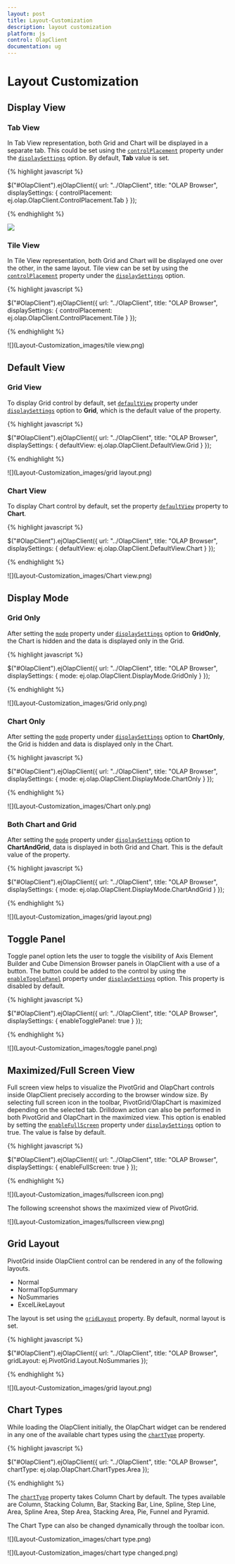 ```yaml
---
layout: post
title: Layout-Customization
description: layout customization
platform: js
control: OlapClient
documentation: ug
---
```


# Layout Customization

## Display View

### Tab View
In Tab View representation, both Grid and Chart will be displayed in a separate tab.  This could be set using the [`controlPlacement`](/js/api/ejolapclient#members:displaysettings-controlplacement) property under the [`displaySettings`](/js/api/ejolapclient#members:displaysettings) option.  By default, **Tab** value is set.

{% highlight javascript %}

$("#OlapClient").ejOlapClient({
    url: "../OlapClient",
    title: "OLAP Browser",
    displaySettings: {
        controlPlacement: ej.olap.OlapClient.ControlPlacement.Tab
    }
});

{% endhighlight %}

![](Layout-Customization_images/tab.png) 

### Tile View
In Tile View representation, both Grid and Chart will be displayed one over the other, in the same layout. Tile view can be set by using the [`controlPlacement`](/js/api/ejolapclient#members:displaysettings-controlplacement) property under the [`displaySettings`](/js/api/ejolapclient#members:displaysettings) option.

{% highlight javascript %}

$("#OlapClient").ejOlapClient({
    url: "../OlapClient",
    title: "OLAP Browser",
    displaySettings: {
        controlPlacement: ej.olap.OlapClient.ControlPlacement.Tile
    }
});

{% endhighlight %}

![](Layout-Customization_images/tile view.png)

## Default View

### Grid View
To display Grid control by default, set [`defaultView`](/js/api/ejolapclient#members:displaysettings-defaultview) property under [`displaySettings`](/js/api/ejolapclient#members:displaysettings) option to **Grid**, which is the default value of the property.

{% highlight javascript %}

$("#OlapClient").ejOlapClient({
    url: "../OlapClient",
    title: "OLAP Browser",
    displaySettings: {
        defaultView: ej.olap.OlapClient.DefaultView.Grid
    }
});

{% endhighlight %}

![](Layout-Customization_images/grid layout.png)

### Chart View
To display Chart control by default, set the property [`defaultView`](/js/api/ejolapclient#members:displaysettings-defaultview) property to **Chart**.

{% highlight javascript %}

$("#OlapClient").ejOlapClient({
    url: "../OlapClient",
    title: "OLAP Browser",
    displaySettings: {
        defaultView: ej.olap.OlapClient.DefaultView.Chart
    }
});

{% endhighlight %}

![](Layout-Customization_images/Chart view.png)

## Display Mode

### Grid Only
After setting the [`mode`](/js/api/ejolapclient#members:displaysettings-mode) property under [`displaySettings`](/js/api/ejolapclient#members:displaysettings) option to **GridOnly**, the Chart is hidden and the data is displayed only in the Grid.

{% highlight javascript %}

$("#OlapClient").ejOlapClient({
    url: "../OlapClient",
    title: "OLAP Browser",
    displaySettings: {
        mode: ej.olap.OlapClient.DisplayMode.GridOnly
    }
});

{% endhighlight %}

![](Layout-Customization_images/Grid only.png)

### Chart Only
After setting the [`mode`](/js/api/ejolapclient#members:displaysettings-mode) property under [`displaySettings`](/js/api/ejolapclient#members:displaysettings) option to **ChartOnly**, the Grid is hidden and data is displayed only in the Chart.

{% highlight javascript %}

$("#OlapClient").ejOlapClient({
    url: "../OlapClient",
    title: "OLAP Browser",
    displaySettings: {
        mode: ej.olap.OlapClient.DisplayMode.ChartOnly
    }
});

{% endhighlight %}

![](Layout-Customization_images/Chart only.png)

### Both Chart and Grid
After setting the [`mode`](/js/api/ejolapclient#members:displaysettings-mode) property under [`displaySettings`](/js/api/ejolapclient#members:displaysettings) option to **ChartAndGrid**, data is displayed in both Grid and Chart.  This is the default value of the property.

{% highlight javascript %}

$("#OlapClient").ejOlapClient({
    url: "../OlapClient",
    title: "OLAP Browser",
    displaySettings: {
        mode: ej.olap.OlapClient.DisplayMode.ChartAndGrid
    }
});

{% endhighlight %}

![](Layout-Customization_images/grid layout.png)

## Toggle Panel
Toggle panel option lets the user to toggle the visibility of Axis Element Builder and Cube Dimension Browser panels in OlapClient with a use of a button. The button could be added to the control by using the [`enableTogglePanel`](/js/api/ejolapclient#members:displaysettings-enabletogglepanel) property under [`displaySettings`](/js/api/ejolapclient#members:displaysettings) option.  This property is disabled by default.

{% highlight javascript %}

$("#OlapClient").ejOlapClient({
    url: "../OlapClient",
    title: "OLAP Browser",
    displaySettings: {
        enableTogglePanel: true
    }
});

{% endhighlight %}

![](Layout-Customization_images/toggle panel.png)

## Maximized/Full Screen View
Full screen view helps to visualize the PivotGrid and OlapChart controls inside OlapClient precisely according to the browser window size.  By selecting full screen icon in the toolbar, PivotGrid/OlapChart is maximized depending on the selected tab.  Drilldown action can also be performed in both PivotGrid and OlapChart in the maximized view.  This option is enabled by setting the [`enableFullScreen`](/js/api/ejolapclient#members:displaysettings-enablefullscreen) property under [`displaySettings`](/js/api/ejolapclient#members:displaysettings)  option to true.  The value is false by default.

{% highlight javascript %}

$("#OlapClient").ejOlapClient({
    url: "../OlapClient",
    title: "OLAP Browser",
    displaySettings: {
        enableFullScreen: true
    }
});

{% endhighlight %}

![](Layout-Customization_images/fullscreen icon.png)

The following screenshot shows the maximized view of PivotGrid.

![](Layout-Customization_images/fullscreen view.png)

## Grid Layout
PivotGrid inside OlapClient control can be rendered in any of the following layouts.

* Normal
* NormalTopSummary
* NoSummaries
* ExcelLikeLayout

The layout is set using the [`gridLayout`](/js/api/ejolapclient#members:gridlayout) property. By default, normal layout is set.

{% highlight javascript %}

$("#OlapClient").ejOlapClient({
    url: "../OlapClient",
    title: "OLAP Browser",
    gridLayout: ej.PivotGrid.Layout.NoSummaries
});

{% endhighlight %}

![](Layout-Customization_images/grid layout.png)

## Chart Types
While loading the OlapClient initially, the OlapChart widget can be rendered in any one of the available chart types using the [`chartType`](/js/api/ejolapclient#members:charttype) property.

{% highlight javascript %}

$("#OlapClient").ejOlapClient({
    url: "../OlapClient",
    title: "OLAP Browser",
    chartType: ej.olap.OlapChart.ChartTypes.Area
});

{% endhighlight %} 

The [`chartType`](/js/api/ejolapclient#members:charttype) property takes Column Chart by default. The types available are Column, Stacking Column, Bar, Stacking Bar, Line, Spline, Step Line, Area, Spline Area, Step Area, Stacking Area, Pie, Funnel and Pyramid.

The Chart Type can also be changed dynamically through the toolbar icon. 

![](Layout-Customization_images/chart type.png)

![](Layout-Customization_images/chart type changed.png)
